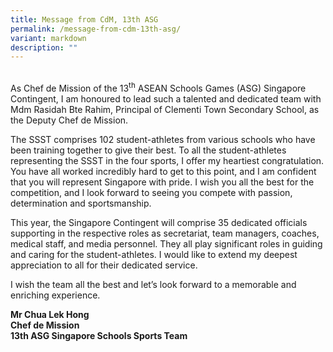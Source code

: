 ```yaml
---
title: Message from CdM, 13th ASG
permalink: /message-from-cdm-13th-asg/
variant: markdown
description: ""
---
```


<p>
<br>As Chef de Mission of the 13<sup>th</sup> ASEAN Schools Games (ASG) Singapore
Contingent, I am honoured to lead such a talented and dedicated team with
Mdm Rasidah Bte Rahim, Principal of Clementi Town Secondary School, as
the Deputy Chef de Mission.&nbsp;&nbsp;</p>
<p>The SSST comprises 102 student-athletes from various schools who have
been training together to give their best. To all the student-athletes
representing the SSST in the four sports, I offer my heartiest congratulation.
You have all worked incredibly hard to get to this point, and I am confident
that you will represent Singapore with pride. I wish you all the best for
the competition, and I look forward to seeing you compete with passion,
determination and sportsmanship.&nbsp;</p>
<p>This year, the Singapore Contingent will comprise 35 dedicated officials
supporting in the respective roles as secretariat, team managers, coaches,
medical staff, and media personnel. They all play significant roles in
guiding and caring for the student-athletes. I would like to extend my
deepest appreciation to all for their dedicated service.&nbsp;&nbsp;</p>
<p>I wish the team all the best and let’s look forward to a memorable and
enriching experience.&nbsp;</p>
<p><strong>Mr Chua Lek Hong<br>Chef de Mission<br>13th ASG Singapore Schools Sports Team&nbsp;</strong>
</p>